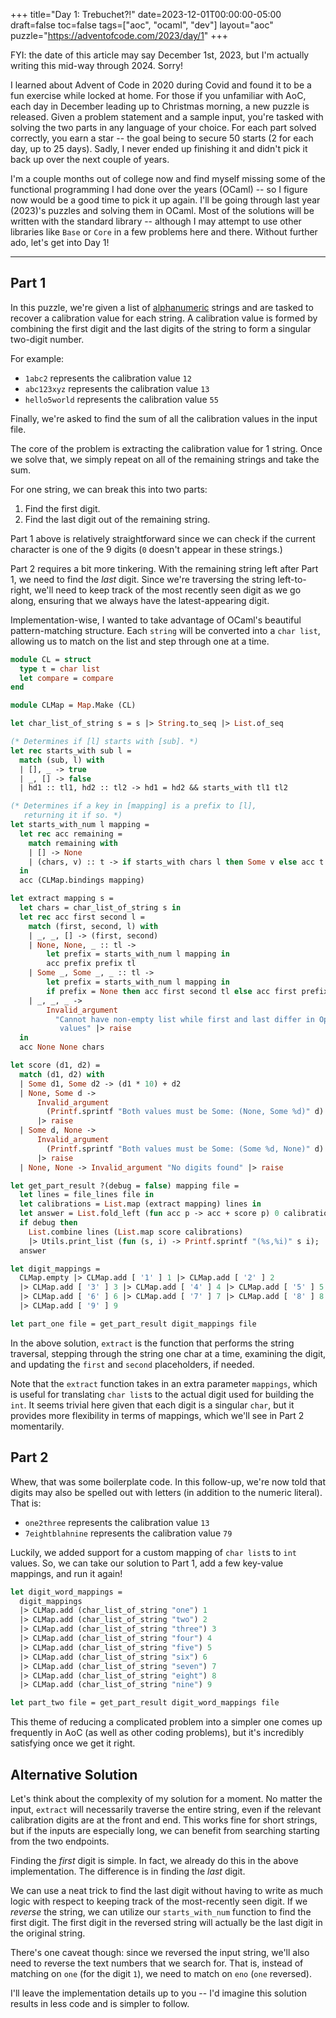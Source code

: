 +++
title="Day 1: Trebuchet?!"
date=2023-12-01T00:00:00-05:00
draft=false
toc=false
tags=["aoc", "ocaml", "dev"]
layout="aoc"
puzzle="https://adventofcode.com/2023/day/1"
+++

FYI: the date of this article may say December 1st, 2023, but I'm actually writing this mid-way through 2024. Sorry!

I learned about Advent of Code in 2020 during Covid and found it to be a fun exercise while locked at home. For those if you unfamiliar with AoC, each day in December leading up to Christmas morning, a new puzzle is released.  Given a problem statement and a sample input, you're tasked with solving the two parts in any language of your choice.  For each part solved correctly, you earn a star -- the goal being to secure 50 starts (2 for each day, up to 25 days). Sadly, I never ended up finishing it and didn't pick it back up over the next couple of years.  

I'm a couple months out of college now and find myself missing some of the functional programming I had done over the years (OCaml) -- so I figure now would be a good time to pick it up again.  I'll be going through last year (2023)'s puzzles and solving them in OCaml.  Most of the solutions will be written with the standard library -- although I may attempt to use other libraries like `Base` or `Core` in a few problems here and there.  Without further ado, let's get into Day 1!

---

## Part 1

In this puzzle, we're given a list of [alphanumeric](https://en.wikipedia.org/wiki/Alphanumericals) strings and are tasked to recover a calibration value for each string.  A calibration value is formed by combining the first digit and the last digits of the string to form a singular two-digit number.

For example:
- `1abc2` represents the calibration value `12`
- `abc123xyz` represents the calibration value `13`
- `hello5world` represents the calibration value `55`

Finally, we're asked to find the sum of all the calibration values in the input file.

The core of the problem is extracting the calibration value for 1 string.  Once we solve that, we simply repeat on all of the remaining strings and take the sum.

For one string, we can break this into two parts:
1. Find the first digit.
2. Find the last digit out of the remaining string.

Part 1 above is relatively straightforward since we can check if the current character is one of the 9 digits (`0` doesn't appear in these strings.)

Part 2 requires a bit more tinkering.  With the remaining string left after Part 1, we need to find the _last_ digit. Since we're traversing the string left-to-right, we'll need to keep track of the most recently seen digit as we go along, ensuring that we always have the latest-appearing digit.

Implementation-wise, I wanted to take advantage of OCaml's beautiful pattern-matching structure.  Each `string` will be converted into a `char list`, allowing us to match on the list and step through one at a time.

```ocaml
module CL = struct
  type t = char list
  let compare = compare
end

module CLMap = Map.Make (CL)

let char_list_of_string s = s |> String.to_seq |> List.of_seq

(* Determines if [l] starts with [sub]. *)
let rec starts_with sub l =
  match (sub, l) with
  | [], _ -> true
  | _, [] -> false
  | hd1 :: tl1, hd2 :: tl2 -> hd1 = hd2 && starts_with tl1 tl2

(* Determines if a key in [mapping] is a prefix to [l], 
   returning it if so. *)
let starts_with_num l mapping =
  let rec acc remaining =
    match remaining with
    | [] -> None
    | (chars, v) :: t -> if starts_with chars l then Some v else acc t
  in
  acc (CLMap.bindings mapping)

let extract mapping s =
  let chars = char_list_of_string s in
  let rec acc first second l =
    match (first, second, l) with
    | _, _, [] -> (first, second)
    | None, None, _ :: tl ->
        let prefix = starts_with_num l mapping in
        acc prefix prefix tl
    | Some _, Some _, _ :: tl ->
        let prefix = starts_with_num l mapping in
        if prefix = None then acc first second tl else acc first prefix tl
    | _, _, _ ->
        Invalid_argument
          "Cannot have non-empty list while first and last differ in Optional \
           values" |> raise
  in
  acc None None chars

let score (d1, d2) =
  match (d1, d2) with
  | Some d1, Some d2 -> (d1 * 10) + d2
  | None, Some d ->
      Invalid_argument
        (Printf.sprintf "Both values must be Some: (None, Some %d)" d)
      |> raise
  | Some d, None ->
      Invalid_argument
        (Printf.sprintf "Both values must be Some: (Some %d, None)" d)
      |> raise
  | None, None -> Invalid_argument "No digits found" |> raise

let get_part_result ?(debug = false) mapping file =
  let lines = file_lines file in
  let calibrations = List.map (extract mapping) lines in
  let answer = List.fold_left (fun acc p -> acc + score p) 0 calibrations in
  if debug then
    List.combine lines (List.map score calibrations)
    |> Utils.print_list (fun (s, i) -> Printf.sprintf "(%s,%i)" s i);
  answer

let digit_mappings =
  CLMap.empty |> CLMap.add [ '1' ] 1 |> CLMap.add [ '2' ] 2
  |> CLMap.add [ '3' ] 3 |> CLMap.add [ '4' ] 4 |> CLMap.add [ '5' ] 5
  |> CLMap.add [ '6' ] 6 |> CLMap.add [ '7' ] 7 |> CLMap.add [ '8' ] 8
  |> CLMap.add [ '9' ] 9

let part_one file = get_part_result digit_mappings file
```

In the above solution, `extract` is the function that performs the string traversal, stepping through the string one char at a time, examining the digit, and updating the `first` and `second` placeholders, if needed.

Note that the `extract` function takes in an extra parameter `mappings`, which is useful for translating `char list`s to the actual digit used for building the `int`.  It seems trivial here given that each digit is a singular `char`, but it provides more flexibility in terms of mappings, which we'll see in Part 2 momentarily.

## Part 2
Whew, that was some boilerplate code.  In this follow-up, we're now told that digits may also be spelled out with letters (in addition to the numeric literal).  That is:
- `one2three` represents the calibration value `13`
- `7eightblahnine` represents the calibration value `79`

Luckily, we added support for a custom mapping of `char list`s to `int` values.  So, we can take our solution to Part 1, add a few key-value mappings, and run it again!

```ocaml
let digit_word_mappings =
  digit_mappings
  |> CLMap.add (char_list_of_string "one") 1
  |> CLMap.add (char_list_of_string "two") 2
  |> CLMap.add (char_list_of_string "three") 3
  |> CLMap.add (char_list_of_string "four") 4
  |> CLMap.add (char_list_of_string "five") 5
  |> CLMap.add (char_list_of_string "six") 6
  |> CLMap.add (char_list_of_string "seven") 7
  |> CLMap.add (char_list_of_string "eight") 8
  |> CLMap.add (char_list_of_string "nine") 9

let part_two file = get_part_result digit_word_mappings file
```

This theme of reducing a complicated problem into a simpler one comes up frequently in AoC (as well as other coding problems), but it's incredibly satisfying once we get it right.

## Alternative Solution
Let's think about the complexity of my solution for a moment. No matter the input, `extract` will necessarily traverse the entire string, even if the relevant calibration digits are at the front and end.  This works fine for short strings, but if the inputs are especially long, we can benefit from searching starting from the two endpoints.

Finding the _first_ digit is simple. In fact, we already do this in the above implementation.  The difference is in finding the _last_ digit.

We can use a neat trick to find the last digit without having to write as much logic with respect to keeping track of the most-recently seen digit.  If we _reverse_ the string, we can utilize our `starts_with_num` function to find the first digit.  The first digit in the reversed string will actually be the last digit in the original string.

There's one caveat though: since we reversed the input string, we'll also need to reverse the text numbers that we search for.  That is, instead of matching on `one` (for the digit `1`), we need to match on `eno` (`one` reversed).

I'll leave the implementation details up to you -- I'd imagine this solution results in less code and is simpler to follow.  

